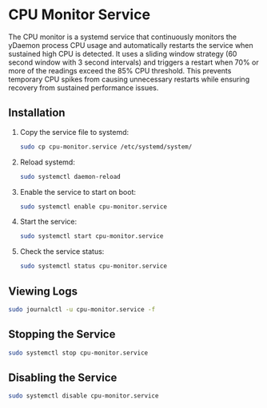 # CPU Monitor Service

The CPU monitor is a systemd service that continuously monitors the yDaemon process CPU usage and automatically restarts the service when sustained high CPU is detected. It uses a sliding window strategy (60 second window with 3 second intervals) and triggers a restart when 70% or more of the readings exceed the 85% CPU threshold. This prevents temporary CPU spikes from causing unnecessary restarts while ensuring recovery from sustained performance issues.

## Installation

1. Copy the service file to systemd:
   ```bash
   sudo cp cpu-monitor.service /etc/systemd/system/
   ```

2. Reload systemd:
   ```bash
   sudo systemctl daemon-reload
   ```

3. Enable the service to start on boot:
   ```bash
   sudo systemctl enable cpu-monitor.service
   ```

4. Start the service:
   ```bash
   sudo systemctl start cpu-monitor.service
   ```

5. Check the service status:
   ```bash
   sudo systemctl status cpu-monitor.service
   ```

## Viewing Logs

```bash
sudo journalctl -u cpu-monitor.service -f
```

## Stopping the Service

```bash
sudo systemctl stop cpu-monitor.service
```

## Disabling the Service

```bash
sudo systemctl disable cpu-monitor.service
```
